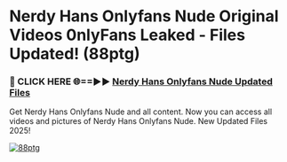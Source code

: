 # Nerdy Hans Onlyfans Nude Original Videos 0nlyFans Leaked - Files Updated! (88ptg)

<h3>🔴 CLICK HERE 🌐==►► <a href="https://tinyurl.com/ms9xzufz" rel="nofollow">Nerdy Hans Onlyfans Nude Updated Files</a></h3>

Get Nerdy Hans Onlyfans Nude and all content. Now you can access all videos and pictures of Nerdy Hans Onlyfans Nude. New Updated Files 2025!

[![88ptg](https://i.imgur.com/ppqm5kG.gif)](https://tinyurl.com/ms9xzufz)
